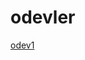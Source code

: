 # odevler
<a href="https://beyzakoser.github.io/odevler/Array%20Demo.html" rel="nofollow">odev1</a>
